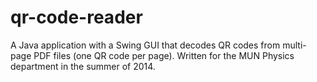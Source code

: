 # qr-code-reader
A Java application with a Swing GUI that decodes QR codes from multi-page PDF files (one QR code per page). Written for the MUN Physics department in the summer of 2014.
